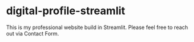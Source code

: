 # digital-profile-streamlit
This is my professional website build in Streamlit. Please feel free to reach out via Contact Form.
